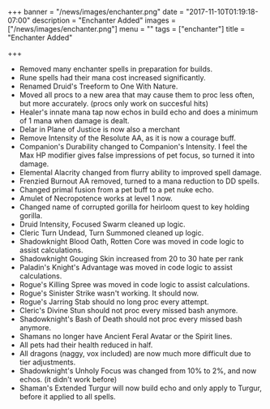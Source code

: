 +++
banner = "/news/images/enchanter.png"
date = "2017-11-10T01:19:18-07:00"
description = "Enchanter Added"
images = ["/news/images/enchanter.png"]
menu = ""
tags = ["enchanter"]
title = "Enchanter Added"

+++
* Removed many enchanter spells in preparation for builds.
* Rune spells had their mana cost increased significantly.
* Renamed Druid's Treeform to One With Nature.
* Moved all procs to a new area that may cause them to proc less often, but more accurately. (procs only work on succesful hits)
* Healer's innate mana tap now echos in build echo and does a minimum of 1 mana when damage is dealt.
* Delar in Plane of Justice is now also a merchant
* Remove Intensity of the Resolute AA, as it is now a courage buff.
* Companion's Durability changed to Companion's Intensity. I feel the Max HP modifier gives false impressions of pet focus, so turned it into damage.
* Elemental Alacrity changed from flurry ability to improved spell damage.
* Frenzied Burnout AA removed, turned to a mana reduction to DD spells.
* Changed primal fusion from a pet buff to a pet nuke echo.
* Amulet of Necropotence works at level 1 now.
* Changed name of corrupted gorilla for heirloom quest to key holding gorilla.
* Druid Intensity, Focused Swarm cleaned up logic.
* Cleric Turn Undead, Turn Summoned cleaned up logic. 
* Shadowknight Blood Oath, Rotten Core was moved in code logic to assist calculations.
* Shadowknight Gouging Skin increased from 20 to 30 hate per rank
* Paladin's Knight's Advantage was moved in code logic to assist calculations.
* Rogue's Killing Spree was moved in code logic to assist calculations.
* Rogue's Sinister Strike wasn't working. It should now.
* Rogue's Jarring Stab should no long proc every attempt.
* Cleric's Divine Stun should not proc every missed bash anymore.
* Shadowknight's Bash of Death should not proc every missed bash anymore.
* Shamans no longer have Ancient Feral Avatar or the Spirit lines.
* All pets had their health reduced in half.
* All dragons (naggy, vox included) are now much more difficult due to tier adjustments.
* Shadowknight's Unholy Focus was changed from 10% to 2%, and now echos. (it didn't work before)
* Shaman's Extended Turgur will now build echo and only apply to Turgur, before it applied to all spells.
<!--more-->